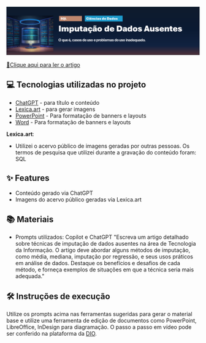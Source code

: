 ![Banner](https://github.com/djeannie29/prompts-for-article-generate-by-ia/blob/main/.github/assets/banner.png)


<a href="https://github.com/djeannie29/prompts-for-article-generate-by-ia/blob/main/.github/assets/imputacao_dados_sql.pdf" title="Visualizar PDF agora"> 📕Clique aqui para ler o artigo</a>

## 💻 Tecnologias utilizadas no projeto

- [ChatGPT](https://chat.openai.com/) - para título e conteúdo
- [Lexica.art](https://lexica.art/) - para gerar imagens
- [PowerPoint](https://www.microsoft.com/en/microsoft-365/powerpoint) - Para formatação de banners e layouts
- [Word](https://www.microsoft.com/en/microsoft-365/word) - Para formatação de banners e layouts


**Lexica.art**:

- Utilizei o acervo público de imagens geradas por outras pessoas. Os termos de pesquisa que utilizei durante a gravação do conteúdo foram: SQL

## ✨ Features

- Conteúdo gerado via ChatGPT
- Imagens do acervo público geradas via Lexica.art

## 📚 Materiais

- Prompts utilizados: Copilot e ChatGPT
"Escreva um artigo detalhado sobre técnicas de imputação de dados ausentes na área de Tecnologia da Informação. O artigo deve abordar alguns métodos de imputação, como média, mediana, imputação por regressão, e seus usos práticos em análise de dados. Destaque os benefícios e desafios de cada método, e forneça exemplos de situações em que a técnica seria mais adequada."

## 🛠️ Instruções de execução

Utilize os prompts acima nas ferramentas sugeridas para gerar o material base e utilize uma ferramenta de edição de documentos como PowerPoint, LibreOffice, InDesign para diagramação. O passo a passo em vídeo pode ser conferido na plataforma da [DIO](https://dio.me).


